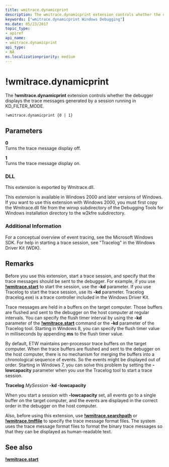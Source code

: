 ```yaml
---
title: wmitrace.dynamicprint
description: The wmitrace.dynamicprint extension controls whether the debugger displays the trace messages generated by a session running in KD_FILTER_MODE.
keywords: ["wmitrace.dynamicprint Windows Debugging"]
ms.date: 05/23/2017
topic_type:
- apiref
api_name:
- wmitrace.dynamicprint
api_type:
- NA
ms.localizationpriority: medium
---
```


# !wmitrace.dynamicprint


The **!wmitrace.dynamicprint** extension controls whether the debugger displays the trace messages generated by a session running in KD\_FILTER\_MODE.

```dbgcmd
!wmitrace.dynamicprint {0 | 1}
```

## <span id="ddk__wmitrace_dynamicprint_dbg"></span><span id="DDK__WMITRACE_DYNAMICPRINT_DBG"></span>Parameters


<span id="_______0______"></span> **0**   
Turns the trace message display off.

<span id="_______1______"></span> **1**   
Turns the trace message display on.

### <span id="DLL"></span><span id="dll"></span>DLL

This extension is exported by Wmitrace.dll.

This extension is available in Windows 2000 and later versions of Windows. If you want to use this extension with Windows 2000, you must first copy the Wmitrace.dll file from the winxp subdirectory of the Debugging Tools for Windows installation directory to the w2kfre subdirectory.

### <span id="Additional_Information"></span><span id="additional_information"></span><span id="ADDITIONAL_INFORMATION"></span>Additional Information

For a conceptual overview of event tracing, see the Microsoft Windows SDK. For help in starting a trace session, see "Tracelog" in the Windows Driver Kit (WDK).

Remarks
-------

Before you use this extension, start a trace session, and specify that the trace messages should be sent to the debugger. For example, if you use [**!wmitrace.start**](-wmitrace-start.md) to start the session, use the **-kd** parameter. If you use Tracelog to start the trace session, use its **-kd** parameter. Tracelog (tracelog.exe) is a trace controller included in the Windows Driver Kit.

Trace messages are held in a buffers on the target computer. Those buffers are flushed and sent to the debugger on the host computer at regular intervals. You can specify the flush timer interval by using the **-kd** parameter of the [**!wmitrace.start**](-wmitrace-start.md) command or the **-kd** parameter of the Tracelog tool. Starting in Windows 8, you can specify the flush timer value in milliseconds by appending **ms** to the flush timer value.

By default, ETW maintains per-processor trace buffers on the target computer. When the trace buffers are flushed and sent to the debugger on the host computer, there is no mechanism for merging the buffers into a chronological sequence of events. So the events might be displayed out of order. Starting in Windows 7, you can solve this problem by setting the **-lowcapacity** parameter when you use the Tracelog tool to start a trace session.

**Tracelog** *MySession* **-kd -lowcapacity**

When you start a session with **-lowcapacity** set, all events go to a single buffer on the target computer, and the events are displayed in the correct order in the debugger on the host computer.

Also, before using this extension, use [**!wmitrace.searchpath**](-wmitrace-searchpath.md) or [**!wmitrace.tmffile**](-wmitrace-tmffile.md) to specify the trace message format files. The system uses the trace message format files to format the binary trace messages so that they can be displayed as human-readable text.

## <span id="see_also"></span>See also


[**!wmitrace.start**](-wmitrace-start.md)

 

 






